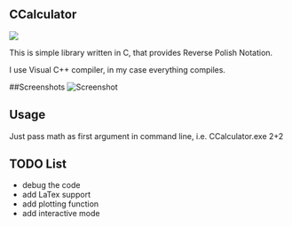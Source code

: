 ## CCalculator 

![](https://img.shields.io/static/v1?label=Language&message=C&color=BLUE&style=flat-square&logo=appveyor)

This is simple library written in C, that provides Reverse Polish Notation.

I use Visual C++ compiler, in my case everything compiles.

##Screenshots
![Screenshot](https://i.imgur.com/sts8PBs.png)
## Usage
Just pass math as first argument in command line, i.e. CCalculator.exe 2+2
## TODO List
- debug the code
- add LaTex support
- add plotting function
- add interactive mode 
